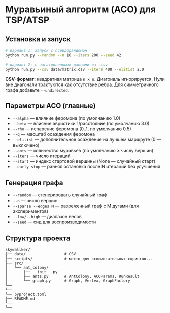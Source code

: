 
# Муравьиный алгоритм (ACO) для TSP/ATSP

## Установка и запуск
```bash
# вариант 1: запуск c псевдорандомом
python run.py --random --n 10 --iters 200 --seed 42

# вариант 2: с загатовленными данными из .csv
python run.py --csv data/matrix.csv --iters 400 --elitist 2.0
```

**CSV-формат:** квадратная матрица `n x n`. Диагональ игнорируется. 
Нули вне диагонали трактуются как отсутствие ребра. Для симметричного графа добавьте `--undirected`.

## Параметры ACO (главные)
- `--alpha` — влияние феромона (по умолчанию 1.0)
- `--beta` — влияние эвристики 1/расстояние (по умолчанию 3.0)
- `--rho` — испарение феромона (0..1, по умолчанию 0.5)
- `--q` — масштаб осаждения феромона
- `--elitist` — дополнительное осаждение на лучшем маршруте (0 — выключено)
- `--ants` — количество муравьёв (по умолчанию ≥ числу вершин)
- `--iters` — число итераций
- `--start` — индекс стартовой вершины (None — случайный старт)
- `--early-stop` — ранняя остановка после N итераций без улучшения

## Генерация графа
- `--random` — сгенерировать случайный граф
- `--n` — число вершин
- `--sparse --edges M` — разреженный граф с M дугами (для экспериментов)
- `--low/--high` — диапазон весов
- `--seed` — сид для воспроизводимости

## Структура проекта
```text
skywallker/
├── data/                 # CSV
├── scripts/              # место для вспомогательных скриптов...
├── src/
│   └── ant_colony/
│       ├── __init__.py
│       ├── ants.py       # AntColony, ACOParams, RunResult
│       └── graph.py      # Graph, Vertex, GraphFactory
└── 
└──
└── pyproject.toml
├── README.md
└── 
└──
```

